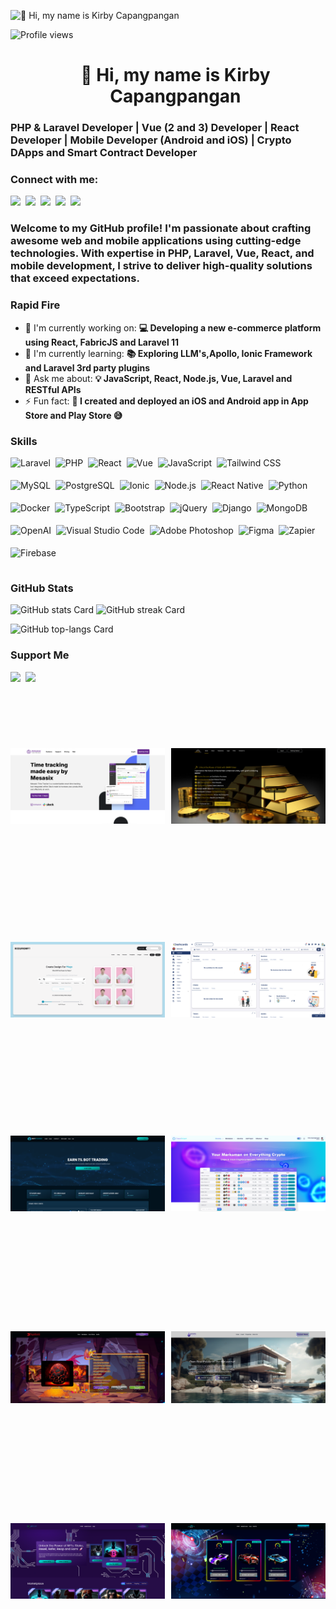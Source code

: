 ![👋 Hi, my name is Kirby Capangpangan](https://miro.medium.com/v2/resize:fit:1358/0*FGD6BUzzZs1VJLuY.gif)

![Profile views](https://komarev.com/ghpvc/?username=kcgerona&label=Profile%20views&color=0e75b6&style=flat)

<div id="toc">
  <ul align="center" style="list-style: none">
    <summary>
      <h1>
        👋 Hi, my name is Kirby Capangpangan
      </h1>
    </summary>
  </ul>
</div>

### PHP & Laravel Developer | Vue (2 and 3) Developer | React Developer | Mobile Developer (Android and iOS) | Crypto DApps and Smart Contract Developer

**<h3 align="left">Connect with me:</h3>** 
<p align="left"><a href="https://github.com/kcgerona" target="_blank"><img src="https://img.shields.io/badge/GitHub-100000?style=for-the-badge&logo=github&logoColor=white" height="28" style="margin-right: 4px"></a> <a href="https://www.facebook.com/kirby.capangpanga" target="_blank"><img src="https://img.shields.io/badge/Facebook-1877F2?style=for-the-badge&logo=facebook&logoColor=white" height="28" style="margin-right: 4px"></a> <a href="https://twitter.com/kcgerona" target="_blank"><img src="https://img.shields.io/badge/Twitter-000000?style=for-the-badge&logo=X&logoColor=white" height="28" style="margin-right: 4px"></a> <a href="https://www.instagram.com/kcgerona" target="_blank"><img src="https://img.shields.io/badge/Instagram-E4405F?style=for-the-badge&logo=instagram&logoColor=white" height="28" style="margin-right: 4px"></a> <a href="https://www.linkedin.com/in/kirby-capangpangan-71a8a410b" target="_blank"><img src="https://img.shields.io/badge/LinkedIn-0077B5?style=for-the-badge&logo=linkedin&logoColor=white" height="28" style="margin-right: 4px"></a></p>

 **<h3 align="left">Welcome to my GitHub profile! I'm passionate about crafting awesome web and mobile applications using cutting-edge technologies. With expertise in PHP, Laravel, Vue, React, and mobile development, I strive to deliver high-quality solutions that exceed expectations.</h3>**

**<h3 align="left">Rapid Fire</h3>**

- 💼 I'm currently working on: **💻 Developing a new e-commerce platform using React, FabricJS and Laravel 11**
- 🌱 I'm currently learning: **📚 Exploring LLM's,Apollo, Ionic Framework and Laravel 3rd party plugins**
- 💬 Ask me about: **💡 JavaScript, React, Node.js, Vue, Laravel and RESTful APIs**
- ⚡ Fun fact: **🎢 I created and deployed an iOS and Android app in App Store and Play Store 😅**

 **<h3 align="left">Skills</h3>**

<div style="display: flex; flex-wrap: wrap; gap: 4px; justify-content: left;"><img src="https://img.shields.io/badge/Laravel-F05032?logo=laravel&logoColor=white" height="32" alt="Laravel" style="margin-right: 4px"> <img src="https://img.shields.io/badge/PHP-777BB4?logo=php&logoColor=white" height="32" alt="PHP" style="margin-right: 4px"> <img src="https://img.shields.io/badge/React-20232A?logo=react&logoColor=61DAFB" height="32" alt="React" style="margin-right: 4px"> <img src="https://img.shields.io/badge/Vue.js-35495E?logo=vue.js&logoColor=4FC08D" height="32" alt="Vue" style="margin-right: 4px"> <img src="https://img.shields.io/badge/JavaScript-F7DF1C?logo=javascript&logoColor=white" height="32" alt="JavaScript" style="margin-right: 4px"> <img src="https://img.shields.io/badge/Tailwind_CSS-38B2AC?logo=tailwind-css&logoColor=white" height="32" alt="Tailwind CSS" style="margin-right: 4px"> <img src="https://img.shields.io/badge/MySQL-4479A1?logo=mysql&logoColor=white" height="32" alt="MySQL" style="margin-right: 4px"> <img src="https://img.shields.io/badge/PostgreSQL-316192?logo=postgresql&logoColor=white" height="32" alt="PostgreSQL" style="margin-right: 4px"> <img src="https://img.shields.io/badge/Ionic-3880FF?logo=ionic&logoColor=white" height="32" alt="Ionic" style="margin-right: 4px"> <img src="https://img.shields.io/badge/Node.js-8CC84B?logo=node.js&logoColor=white" height="32" alt="Node.js" style="margin-right: 4px"> <img src="https://img.shields.io/badge/React_Native-20232A?logo=react&logoColor=61DAFB" height="32" alt="React Native" style="margin-right: 4px"> <img src="https://img.shields.io/badge/Python-306998?logo=python&logoColor=white" height="32" alt="Python" style="margin-right: 4px"> <img src="https://img.shields.io/badge/Docker-2496ED?logo=docker&logoColor=white" height="32" alt="Docker" style="margin-right: 4px"> <img src="https://img.shields.io/badge/TypeScript-3178C6?logo=typescript&logoColor=white" height="32" alt="TypeScript" style="margin-right: 4px"> <img src="https://img.shields.io/badge/Bootstrap-563D7C?logo=bootstrap&logoColor=white" height="32" alt="Bootstrap" style="margin-right: 4px"> <img src="https://img.shields.io/badge/jQuery-0769AD?logo=jquery&logoColor=white" height="32" alt="jQuery" style="margin-right: 4px"> <img src="https://img.shields.io/badge/Django-092E20?logo=django&logoColor=white" height="32" alt="Django" style="margin-right: 4px"> <img src="https://img.shields.io/badge/MongoDB-4EA94B?logo=mongodb&logoColor=white" height="32" alt="MongoDB" style="margin-right: 4px"> <img src="https://img.shields.io/badge/OpenAI-412991?logo=openai&logoColor=white" height="32" alt="OpenAI" style="margin-right: 4px"> <img src="https://img.shields.io/badge/Visual_Studio_Code-007ACC?logo=visual-studio-code&logoColor=white" height="32" alt="Visual Studio Code" style="margin-right: 4px"> <img src="https://img.shields.io/badge/Adobe_Photoshop-31A8FF?logo=adobe-photoshop&logoColor=white" height="32" alt="Adobe Photoshop" style="margin-right: 4px"> <img src="https://img.shields.io/badge/Figma-F24E1E?logo=figma&logoColor=white" height="32" alt="Figma" style="margin-right: 4px"> <img src="https://img.shields.io/badge/Zapier-FA6F00?logo=zapier&logoColor=white" height="32" alt="Zapier" style="margin-right: 4px"> <img src="https://img.shields.io/badge/Firebase-FFCA28?logo=firebase&logoColor=white" height="32" alt="Firebase" style="margin-right: 4px"></div>

 **<h3 align="left">GitHub Stats</h3>**

<p align="left">
  <img width="48%" src="https://github-readme-stats.vercel.app/api?username=kcgerona&theme=react&hide_title=false&hide_rank=false&show_icons=false&include_all_commits=false&count_private=true&line_height=23" alt="GitHub stats Card" />
  <img width="48%" src="https://streak-stats.demolab.com/?user=kcgerona&theme=react&hide_border=false&date_format=M+j%5B%2C+Y%5D&mode=daily&hide_total_contributions=false&hide_current_streak=false&hide_longest_streak=false&card_height=200" alt="GitHub streak Card" />
</p>

<p align="left">
  <img width="48%" src="https://github-readme-stats.vercel.app/api/top-langs?username=kcgerona&theme=react&hide_title=false&layout=compact&langs_count=6&hide_progress=false&card_width=400" alt="GitHub top-langs Card" />
</p>

 **<h3 align="left">Support Me</h3>**

<p align="left"><a href="https://paypal.me/kirbycapangpangan" target="_blank"><img src="https://img.shields.io/badge/PayPal-00457C?style=for-the-badge&logo=paypal&logoColor=white" height="36" style="margin-right: 4px"></a> <a href="https://ko-fi.com/kirbycapangpangan" target="_blank"><img src="https://img.shields.io/badge/Ko--fi-343B45?style=for-the-badge&logo=kofi&logoColor=Black" height="36" style="margin-right: 4px"></a></p>

<div style="width: 100%; display: grid; grid-template-columns: repeat(2, 1fr); gap: 10px;">
  <img src="https://github.com/kcgerona/kcgerona/blob/main/Mesasix Time Tracker.png" alt="Image 1" style="height: 300px; width: 100%; object-fit: contain;">
  <img src="https://github.com/kcgerona/kcgerona/blob/main/Barranco Gold.png" alt="Image 8" style="height: 300px; width: 100%; object-fit: contain;">
  <img src="https://github.com/kcgerona/kcgerona/blob/main/Rock My Prompt.png" alt="Image 2" style="height: 300px; width: 100%; object-fit: contain;">
  <img src="https://github.com/kcgerona/kcgerona/blob/main/Dashcards.png" alt="Image 8" style="height: 300px; width: 100%; object-fit: contain;">
  <img src="https://github.com/kcgerona/kcgerona/blob/main/BotStaking.png" alt="Image 3" style="height: 300px; width: 100%; object-fit: contain;">
  <img src="https://github.com/kcgerona/kcgerona/blob/main/DappSniper.png" alt="Image 4" style="height: 300px; width: 100%; object-fit: contain;">
  <img src="https://github.com/kcgerona/kcgerona/blob/main/DragonHoarde.png" alt="Image 5" style="height: 300px; width: 100%; object-fit: contain;">
  <img src="https://github.com/kcgerona/kcgerona/blob/main/NFT Estate Haven.png" alt="Image 6" style="height: 300px; width: 100%; object-fit: contain;">
  <img src="https://github.com/kcgerona/kcgerona/blob/main/NFT-DeFi.png" alt="Image 7" style="height: 300px; width: 100%; object-fit: contain;">
  <img src="https://github.com/kcgerona/kcgerona/blob/main/RaciFi.png" alt="Image 8" style="height: 300px; width: 100%; object-fit: contain;">
</div>